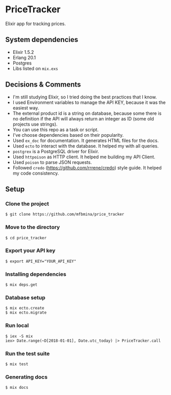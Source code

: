 # PriceTracker

Elixir app for tracking prices.

## System dependencies

- Elixir 1.5.2
- Erlang 20.1
- Postgres
- Libs listed on `mix.exs`

## Decisions & Comments

- I'm still studying Elixir, so I tried doing the best practices that I know.
- I used Environment variables to manage the API KEY, because it was the easiest way.
- The external product id is a string on database, because some there is no definition if the API will always return an integer as ID (some old projects use strings).
- You can use this repo as a task or script.
- I've choose dependencies based on their popularity.
- Used `ex_doc` for documentation. It generates HTML files for the docs.
- Used `ecto` to interact with the database. It helped my with all queries.
- `postgrex` is a PostgreSQL driver for Elixir.
- Used `httpoison` as HTTP client. It helped me building my API Client.
- Used `poison` to parse JSON requests.
- Followed `credo` (https://github.com/rrrene/credo) style guide. It helped my code consistency.

## Setup

### Clone the project

`$ git clone https://github.com/mfbmina/price_tracker`

### Move to the directory

`$ cd price_tracker`

### Export your API key

`$ export API_KEY="YOUR_API_KEY"`

### Installing dependencies

`$ mix deps.get`

### Database setup

```
$ mix ecto.create
$ mix ecto.migrate
```

### Run local

```
$ iex -S mix
iex> Date.range(~D[2018-01-01], Date.utc_today) |> PriceTracker.call
```

### Run the test suite

`$ mix test`

### Generating docs

`$ mix docs`
